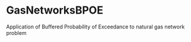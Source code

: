# GasNetworksBPOE
Application of Buffered Probability of Exceedance to natural gas network problem


